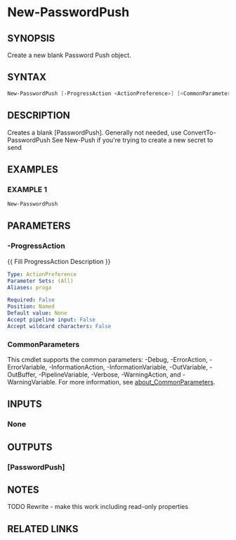# New-PasswordPush

## SYNOPSIS

Create a new blank Password Push object.

## SYNTAX

```powershell
New-PasswordPush [-ProgressAction <ActionPreference>] [<CommonParameters>]
```

## DESCRIPTION

Creates a blank \[PasswordPush\].
Generally not needed, use ConvertTo-PasswordPush
See New-Push if you're trying to create a new secret to send

## EXAMPLES

### EXAMPLE 1

```powershell
New-PasswordPush
```

## PARAMETERS

### -ProgressAction

{{ Fill ProgressAction Description }}

```yaml
Type: ActionPreference
Parameter Sets: (All)
Aliases: proga

Required: False
Position: Named
Default value: None
Accept pipeline input: False
Accept wildcard characters: False
```

### CommonParameters

This cmdlet supports the common parameters: -Debug, -ErrorAction, -ErrorVariable, -InformationAction, -InformationVariable, -OutVariable, -OutBuffer, -PipelineVariable, -Verbose, -WarningAction, and -WarningVariable. For more information, see [about_CommonParameters](http://go.microsoft.com/fwlink/?LinkID=113216).

## INPUTS

### None

## OUTPUTS

### [PasswordPush]

## NOTES

TODO Rewrite - make this work including read-only properties

## RELATED LINKS
